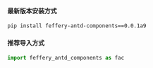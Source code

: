 #### 最新版本安装方式

```bash
pip install feffery-antd-components==0.0.1a9
```

#### 推荐导入方式

```Python
import feffery_antd_components as fac
```